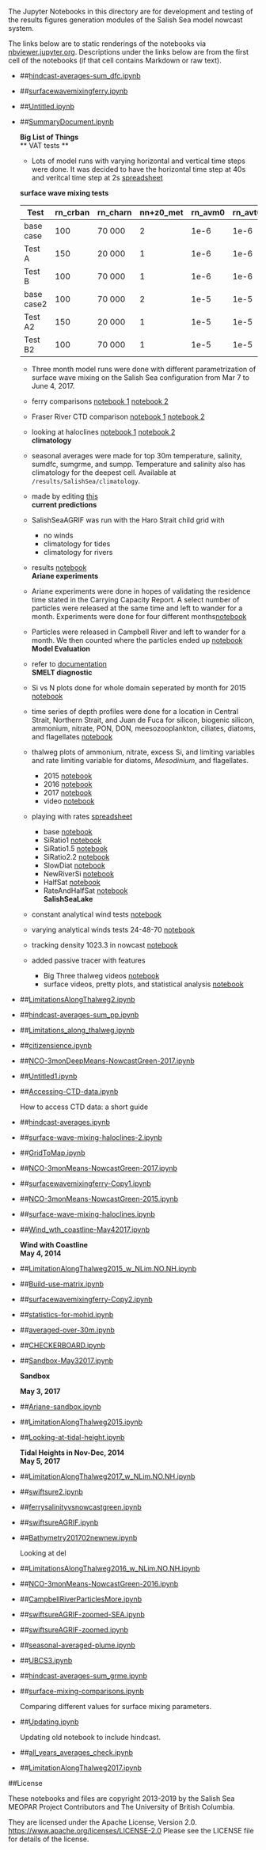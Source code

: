 The Jupyter Notebooks in this directory are for development and testing of
the results figures generation modules of the Salish Sea model nowcast system.

The links below are to static renderings of the notebooks via
[nbviewer.jupyter.org](https://nbviewer.jupyter.org/).
Descriptions under the links below are from the first cell of the notebooks
(if that cell contains Markdown or raw text).

* ##[hindcast-averages-sum_dfc.ipynb](https://nbviewer.jupyter.org/urls/bitbucket.org/salishsea/analysis-vicky/raw/tip/notebooks/hindcast-averages-sum_dfc.ipynb)  
    
* ##[surfacewavemixingferry.ipynb](https://nbviewer.jupyter.org/urls/bitbucket.org/salishsea/analysis-vicky/raw/tip/notebooks/surfacewavemixingferry.ipynb)  
    
* ##[Untitled.ipynb](https://nbviewer.jupyter.org/urls/bitbucket.org/salishsea/analysis-vicky/raw/tip/notebooks/Untitled.ipynb)  
    
* ##[SummaryDocument.ipynb](https://nbviewer.jupyter.org/urls/bitbucket.org/salishsea/analysis-vicky/raw/tip/notebooks/SummaryDocument.ipynb)  
    
    **Big List of Things**  
    ** VAT tests **  
    * Lots of model runs with varying horizontal and vertical time steps were done. It was decided to have the horizontal time step at 40s and veritcal time step at 2s [spreadsheet](https://docs.google.com/spreadsheets/d/1WqElPNd6KNrRubxgBGumVZ3DDPo6x8SE0uec44fLRKI/edit#gid=0)  
      
    **surface wave mixing tests**  
          
    | Test       | rn_crban | rn_charn | nn+z0_met | rn_avm0 | rn_avt0 |  
    |------------|----------|----------|-----------|---------|---------|  
    | base case  |  100     | 70 000   |     2     | 1e-6    |  1e-6   |  
    | Test A     |  150     | 20 000   |      1    | 1e-6    |  1e-6   |  
    | Test B     |  100     | 70 000   |       1   | 1e-6    |  1e-6   |  
    | base case2 |  100     | 70 000   |        2  | 1e-5    |  1e-5   |  
    | Test A2    |  150     | 20 000   |    1      | 1e-5    |  1e-5   |  
    |   Test B2  |  100     | 70 000   |     1     | 1e-5    |  1e-5   |  
      
    * Three month model runs were done with different parametrization of surface wave mixing on the Salish Sea configuration from Mar 7 to June 4, 2017.   
      
    * ferry comparisons [notebook 1](https://nbviewer.jupyter.org/urls/bitbucket.org/salishsea/analysis-vicky/raw/tip/notebooks/surfacewavemixingferry-Copy1.ipynb) [notebook 2](https://nbviewer.jupyter.org/urls/bitbucket.org/salishsea/analysis-vicky/raw/tip/notebooks/surfacewavemixingferry-Copy2.ipynb)  
    * Fraser River CTD comparison [notebook 1](https://nbviewer.jupyter.org/urls/bitbucket.org/salishsea/analysis-vicky/raw/tip/notebooks/util/CTDvsSurfaceWaveMixingTests.ipynb) [notebook 2](https://nbviewer.jupyter.org/urls/bitbucket.org/salishsea/analysis-vicky/raw/tip/notebooks/util/CTDvsSurfaceWaveMixingTests-Copy1.ipynb)  
    * looking at haloclines [notebook 1](https://nbviewer.jupyter.org/urls/bitbucket.org/salishsea/analysis-vicky/raw/tip/notebooks/surface-wave-mixing-haloclines.ipynb) [notebook 2](https://nbviewer.jupyter.org/urls/bitbucket.org/salishsea/analysis-vicky/raw/tip/notebooks/surface-wave-mixing-haloclines-2.ipynb)  
    **climatology**  
    * seasonal averages were made for top 30m temperature, salinity, sumdfc, sumgrme, and sumpp. Temperature and salinity also has climatology for the deepest cell. Available at `/results/SalishSea/climatology`.   
    * made by editing [this](https://nbviewer.jupyter.org/urls/bitbucket.org/salishsea/analysis-vicky/raw/tip/notebooks/NCO-3monDeepMeans-NowcastGreen-2017.ipynb)  
    **current predictions**  
    * SalishSeaAGRIF was run with the Haro Strait child grid with  
        * no winds  
        * climatology for tides  
        * climatology for rivers  
    * results [notebook](https://nbviewer.jupyter.org/urls/bitbucket.org/salishsea/analysis-vicky/raw/tip/notebooks/swiftsureAGRIF-zoomed-SEA.ipynb)  
    **Ariane experiments**  
    * Ariane experiments were done in hopes of validating the residence time stated in the Carrying Capacity Report. A select number of particles were released at the same time and left to wander for a month. Experiments were done for four different months[notebook](https://nbviewer.jupyter.org/urls/bitbucket.org/salishsea/analysis-vicky/raw/142f3e60a2fc919222f4d3d3e0453a021c04090b/notebooks/Ariane/BaynesSoundParticles.ipynb)  
    * Particles were released in Campbell River and left to wander for a month. We then counted where the particles ended up [notebook](https://nbviewer.jupyter.org/urls/bitbucket.org/salishsea/analysis-vicky/raw/142f3e60a2fc919222f4d3d3e0453a021c04090b/notebooks/CampbellRiverParticlesMore.ipynb)  
    **Model Evaluation**  
    * refer to [documentation](http://salishsea-meopar-docs.readthedocs.io/en/latest/NEMO36ModelEvaluation201702/index.html)  
    **SMELT diagnostic**  
    * Si vs N plots done for whole domain seperated by month for 2015 [notebook](https://nbviewer.jupyter.org/urls/bitbucket.org/salishsea/analysis-vicky/raw/tip/notebooks/smelt_diag/SiVsN.ipynb)  
    * time series of depth profiles were done for a location in Central Strait, Northern Strait, and Juan de Fuca for silicon, biogenic silicon, ammonium, nitrate, PON, DON, meesozooplankton, ciliates, diatoms, and flagellates [notebook](https://nbviewer.jupyter.org/urls/bitbucket.org/salishsea/analysis-vicky/raw/tip/notebooks/smelt_diag/depth-profile-time-series.ipynb)  
    * thalweg plots of ammonium, nitrate, excess Si, and limiting variables and rate limiting variable for diatoms, $Mesodinium$, and flagellates.    
      * 2015 [notebook](https://nbviewer.jupyter.org/urls/bitbucket.org/salishsea/analysis-vicky/raw/tip/notebooks/smelt_diag/LimitationAlongThalweg2015_w_NLim.NO.NH.ipynb)  
      * 2016 [notebook](https://nbviewer.jupyter.org/urls/bitbucket.org/salishsea/analysis-vicky/raw/tip/notebooks/smelt_diag/LimitationsAlongThalweg2016_w_NLim.NO.NH.ipynb)  
      * 2017 [notebook](https://nbviewer.jupyter.org/urls/bitbucket.org/salishsea/analysis-vicky/raw/tip/notebooks/smelt_diag/LimitationAlongThalweg2017_w_NLim.NO.NH.ipynb)  
      * video [notebook](https://nbviewer.jupyter.org/urls/bitbucket.org/salishsea/analysis-vicky/raw/tip/notebooks/smelt_diag/LimitingVariableVideo.ipynb)  
    * playing with rates [spreadsheet](https://docs.google.com/spreadsheets/d/1ZNkdVeFlW1hLMzBN0szDCwUNQjDsMLBnRdou52bdYcQ/edit#gid=1482259918)  
      * base [notebook](https://nbviewer.jupyter.org/urls/bitbucket.org/salishsea/analysis-vicky/raw/tip/notebooks/smelt_diag/CitizenScienceNutrients-surface-01feb-02may.ipynb)  
      * SiRatio1 [notebook](https://nbviewer.jupyter.org/urls/bitbucket.org/salishsea/analysis-vicky/raw/tip/notebooks/smelt_diag/CitizenScienceNutrients-SiRatio1.ipynb)  
      * SiRatio1.5 [notebook](https://nbviewer.jupyter.org/urls/bitbucket.org/salishsea/analysis-vicky/raw/tip/notebooks/smelt_diag/CitizenScienceNutrients-SiRatio1_5.ipynb)  
      * SiRatio2.2 [notebook](https://nbviewer.jupyter.org/urls/bitbucket.org/salishsea/analysis-vicky/raw/tip/notebooks/smelt_diag/CitizenScienceNutrients-SiRatio2_2.ipynb)  
      * SlowDiat [notebook](https://nbviewer.jupyter.org/urls/bitbucket.org/salishsea/analysis-vicky/raw/tip/notebooks/smelt_diag/CitizenScienceNutrients-slowdiat.ipynb)  
      * NewRiverSi [notebook](https://nbviewer.jupyter.org/urls/bitbucket.org/salishsea/analysis-vicky/raw/tip/notebooks/smelt_diag/CitizenScienceNutrients-NewRiverSi.ipynb)  
      * HalfSat [notebook](https://nbviewer.jupyter.org/urls/bitbucket.org/salishsea/analysis-vicky/raw/tip/notebooks/smelt_diag/CitizenScienceNutrients-HalfSat.ipynb)  
      * RateAndHalfSat [notebook](https://nbviewer.jupyter.org/urls/bitbucket.org/salishsea/analysis-vicky/raw/tip/notebooks/smelt_diag/CitizenScienceNutrients-RateAndHalfSat.ipynb)  
    **SalishSeaLake**  
    * constant analytical wind tests [notebook](https://nbviewer.jupyter.org/urls/bitbucket.org/salishsea/analysis-vicky/raw/tip/notebooks/SalishSeaLake//density-over-different-winds.ipynb)  
    * varying analytical winds tests 24-48-70 [notebook](https://nbviewer.jupyter.org/urls/bitbucket.org/salishsea/analysis-vicky/raw/tip/notebooks/SalishSeaLake//24-48-70-winds.ipynb)  
    * tracking density 1023.3 in nowcast [notebook](https://nbviewer.jupyter.org/urls/bitbucket.org/salishsea/analysis-vicky/raw/tip/notebooks/SalishSeaLake//nowcast-1023.3-animations.ipynb)  
    * added passive tracer with features  
      * Big Three thalweg videos [notebook](https://nbviewer.jupyter.org/urls/bitbucket.org/salishsea/analysis-vicky/raw/tip/notebooks/SalishSeaLake//BigThreeThalweg.ipynb)  
      * surface videos, pretty plots, and statistical analysis [notebook](https://nbviewer.jupyter.org/urls/bitbucket.org/salishsea/analysis-vicky/raw/tip/notebooks/SalishSeaLake//SUMMARY.ipynb)  


* ##[LimitationsAlongThalweg2.ipynb](https://nbviewer.jupyter.org/urls/bitbucket.org/salishsea/analysis-vicky/raw/tip/notebooks/LimitationsAlongThalweg2.ipynb)  
    
* ##[hindcast-averages-sum_pp.ipynb](https://nbviewer.jupyter.org/urls/bitbucket.org/salishsea/analysis-vicky/raw/tip/notebooks/hindcast-averages-sum_pp.ipynb)  
    
* ##[Limitations_along_thalweg.ipynb](https://nbviewer.jupyter.org/urls/bitbucket.org/salishsea/analysis-vicky/raw/tip/notebooks/Limitations_along_thalweg.ipynb)  
    
* ##[citizensience.ipynb](https://nbviewer.jupyter.org/urls/bitbucket.org/salishsea/analysis-vicky/raw/tip/notebooks/citizensience.ipynb)  
    
* ##[NCO-3monDeepMeans-NowcastGreen-2017.ipynb](https://nbviewer.jupyter.org/urls/bitbucket.org/salishsea/analysis-vicky/raw/tip/notebooks/NCO-3monDeepMeans-NowcastGreen-2017.ipynb)  
    
* ##[Untitled1.ipynb](https://nbviewer.jupyter.org/urls/bitbucket.org/salishsea/analysis-vicky/raw/tip/notebooks/Untitled1.ipynb)  
    
* ##[Accessing-CTD-data.ipynb](https://nbviewer.jupyter.org/urls/bitbucket.org/salishsea/analysis-vicky/raw/tip/notebooks/Accessing-CTD-data.ipynb)  
    
    How to access CTD data: a short guide  

* ##[hindcast-averages.ipynb](https://nbviewer.jupyter.org/urls/bitbucket.org/salishsea/analysis-vicky/raw/tip/notebooks/hindcast-averages.ipynb)  
    
* ##[surface-wave-mixing-haloclines-2.ipynb](https://nbviewer.jupyter.org/urls/bitbucket.org/salishsea/analysis-vicky/raw/tip/notebooks/surface-wave-mixing-haloclines-2.ipynb)  
    
* ##[GridToMap.ipynb](https://nbviewer.jupyter.org/urls/bitbucket.org/salishsea/analysis-vicky/raw/tip/notebooks/GridToMap.ipynb)  
    
* ##[NCO-3monMeans-NowcastGreen-2017.ipynb](https://nbviewer.jupyter.org/urls/bitbucket.org/salishsea/analysis-vicky/raw/tip/notebooks/NCO-3monMeans-NowcastGreen-2017.ipynb)  
    
* ##[surfacewavemixingferry-Copy1.ipynb](https://nbviewer.jupyter.org/urls/bitbucket.org/salishsea/analysis-vicky/raw/tip/notebooks/surfacewavemixingferry-Copy1.ipynb)  
    
* ##[NCO-3monMeans-NowcastGreen-2015.ipynb](https://nbviewer.jupyter.org/urls/bitbucket.org/salishsea/analysis-vicky/raw/tip/notebooks/NCO-3monMeans-NowcastGreen-2015.ipynb)  
    
* ##[surface-wave-mixing-haloclines.ipynb](https://nbviewer.jupyter.org/urls/bitbucket.org/salishsea/analysis-vicky/raw/tip/notebooks/surface-wave-mixing-haloclines.ipynb)  
    
* ##[Wind_wth_coastline-May42017.ipynb](https://nbviewer.jupyter.org/urls/bitbucket.org/salishsea/analysis-vicky/raw/tip/notebooks/Wind_wth_coastline-May42017.ipynb)  
    
    **Wind with Coastline**  
    **May 4, 2014**  

* ##[LimitationAlongThalweg2015_w_NLim.NO.NH.ipynb](https://nbviewer.jupyter.org/urls/bitbucket.org/salishsea/analysis-vicky/raw/tip/notebooks/LimitationAlongThalweg2015_w_NLim.NO.NH.ipynb)  
    
* ##[Build-use-matrix.ipynb](https://nbviewer.jupyter.org/urls/bitbucket.org/salishsea/analysis-vicky/raw/tip/notebooks/Build-use-matrix.ipynb)  
    
* ##[surfacewavemixingferry-Copy2.ipynb](https://nbviewer.jupyter.org/urls/bitbucket.org/salishsea/analysis-vicky/raw/tip/notebooks/surfacewavemixingferry-Copy2.ipynb)  
    
* ##[statistics-for-mohid.ipynb](https://nbviewer.jupyter.org/urls/bitbucket.org/salishsea/analysis-vicky/raw/tip/notebooks/statistics-for-mohid.ipynb)  
    
* ##[averaged-over-30m.ipynb](https://nbviewer.jupyter.org/urls/bitbucket.org/salishsea/analysis-vicky/raw/tip/notebooks/averaged-over-30m.ipynb)  
    
* ##[CHECKERBOARD.ipynb](https://nbviewer.jupyter.org/urls/bitbucket.org/salishsea/analysis-vicky/raw/tip/notebooks/CHECKERBOARD.ipynb)  
    
* ##[Sandbox-May32017.ipynb](https://nbviewer.jupyter.org/urls/bitbucket.org/salishsea/analysis-vicky/raw/tip/notebooks/Sandbox-May32017.ipynb)  
    
    **Sandbox**  
      
    **May 3, 2017**  
      


* ##[Ariane-sandbox.ipynb](https://nbviewer.jupyter.org/urls/bitbucket.org/salishsea/analysis-vicky/raw/tip/notebooks/Ariane-sandbox.ipynb)  
    
* ##[LimitationAlongThalweg2015.ipynb](https://nbviewer.jupyter.org/urls/bitbucket.org/salishsea/analysis-vicky/raw/tip/notebooks/LimitationAlongThalweg2015.ipynb)  
    
* ##[Looking-at-tidal-height.ipynb](https://nbviewer.jupyter.org/urls/bitbucket.org/salishsea/analysis-vicky/raw/tip/notebooks/Looking-at-tidal-height.ipynb)  
    
    **Tidal Heights in Nov-Dec, 2014**  
    **May 5, 2017**  

* ##[LimitationAlongThalweg2017_w_NLim.NO.NH.ipynb](https://nbviewer.jupyter.org/urls/bitbucket.org/salishsea/analysis-vicky/raw/tip/notebooks/LimitationAlongThalweg2017_w_NLim.NO.NH.ipynb)  
    
* ##[swiftsure2.ipynb](https://nbviewer.jupyter.org/urls/bitbucket.org/salishsea/analysis-vicky/raw/tip/notebooks/swiftsure2.ipynb)  
    
* ##[ferrysalinityvsnowcastgreen.ipynb](https://nbviewer.jupyter.org/urls/bitbucket.org/salishsea/analysis-vicky/raw/tip/notebooks/ferrysalinityvsnowcastgreen.ipynb)  
    
* ##[swiftsureAGRIF.ipynb](https://nbviewer.jupyter.org/urls/bitbucket.org/salishsea/analysis-vicky/raw/tip/notebooks/swiftsureAGRIF.ipynb)  
    
* ##[Bathymetry201702newnew.ipynb](https://nbviewer.jupyter.org/urls/bitbucket.org/salishsea/analysis-vicky/raw/tip/notebooks/Bathymetry201702newnew.ipynb)  
    
    Looking at del  

* ##[LimitationsAlongThalweg2016_w_NLim.NO.NH.ipynb](https://nbviewer.jupyter.org/urls/bitbucket.org/salishsea/analysis-vicky/raw/tip/notebooks/LimitationsAlongThalweg2016_w_NLim.NO.NH.ipynb)  
    
* ##[NCO-3monMeans-NowcastGreen-2016.ipynb](https://nbviewer.jupyter.org/urls/bitbucket.org/salishsea/analysis-vicky/raw/tip/notebooks/NCO-3monMeans-NowcastGreen-2016.ipynb)  
    
* ##[CampbellRiverParticlesMore.ipynb](https://nbviewer.jupyter.org/urls/bitbucket.org/salishsea/analysis-vicky/raw/tip/notebooks/CampbellRiverParticlesMore.ipynb)  
    
* ##[swiftsureAGRIF-zoomed-SEA.ipynb](https://nbviewer.jupyter.org/urls/bitbucket.org/salishsea/analysis-vicky/raw/tip/notebooks/swiftsureAGRIF-zoomed-SEA.ipynb)  
    
* ##[swiftsureAGRIF-zoomed.ipynb](https://nbviewer.jupyter.org/urls/bitbucket.org/salishsea/analysis-vicky/raw/tip/notebooks/swiftsureAGRIF-zoomed.ipynb)  
    
* ##[seasonal-averaged-plume.ipynb](https://nbviewer.jupyter.org/urls/bitbucket.org/salishsea/analysis-vicky/raw/tip/notebooks/seasonal-averaged-plume.ipynb)  
    
* ##[UBCS3.ipynb](https://nbviewer.jupyter.org/urls/bitbucket.org/salishsea/analysis-vicky/raw/tip/notebooks/UBCS3.ipynb)  
    
* ##[hindcast-averages-sum_grme.ipynb](https://nbviewer.jupyter.org/urls/bitbucket.org/salishsea/analysis-vicky/raw/tip/notebooks/hindcast-averages-sum_grme.ipynb)  
    
* ##[surface-mixing-comparisons.ipynb](https://nbviewer.jupyter.org/urls/bitbucket.org/salishsea/analysis-vicky/raw/tip/notebooks/surface-mixing-comparisons.ipynb)  
    
    Comparing different values for surface mixing parameters.   

* ##[Updating.ipynb](https://nbviewer.jupyter.org/urls/bitbucket.org/salishsea/analysis-vicky/raw/tip/notebooks/Updating.ipynb)  
    
    Updating old notebook to include hindcast.  

* ##[all_years_averages_check.ipynb](https://nbviewer.jupyter.org/urls/bitbucket.org/salishsea/analysis-vicky/raw/tip/notebooks/all_years_averages_check.ipynb)  
    
* ##[LimitationAlongThalweg2017.ipynb](https://nbviewer.jupyter.org/urls/bitbucket.org/salishsea/analysis-vicky/raw/tip/notebooks/LimitationAlongThalweg2017.ipynb)  
    

##License

These notebooks and files are copyright 2013-2019
by the Salish Sea MEOPAR Project Contributors
and The University of British Columbia.

They are licensed under the Apache License, Version 2.0.
https://www.apache.org/licenses/LICENSE-2.0
Please see the LICENSE file for details of the license.

